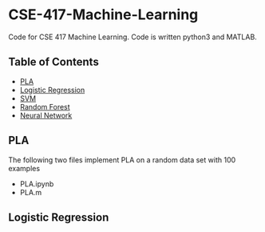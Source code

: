# CSE-417-Machine-Learning
Code for CSE 417 Machine Learning. Code is written python3 and MATLAB.

## Table of Contents
* [PLA](#PLA)
* [Logistic Regression](#logistic-regression)
* [SVM](#SVM)
* [Random Forest](#random-forest)
* [Neural Network](#neural-network)

## PLA
The following two files implement PLA on a random data set with 100 examples
* PLA.ipynb
* PLA.m

## Logistic Regression
